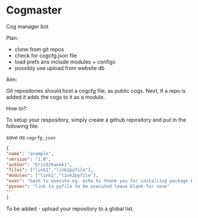 # Cogmaster
Cog manager bot

Plan:
- clone from git repos
- check for cogcfg.json file
- load prefs ans include modules + configs
- possibly use upload from website db

Aim:

Git repositories should host a cogcfg file, as public cogs. Next, if a repo is added it adds the cogs to it as a module. 


How to?:

To setup your respository, simply create a github repository and put in the following file:

*save as `cogcfg.json`*
```json
{
"name": "example",
"version": "1.0",
"author": "Eris9/Kaneki",
"files": ["link1","link2pyfile"],
"modules": ["link1","link2pyfile"],
"exec": "bash to execute eg. echo hi thank you for installing package by me, for more info check https://example.com leave blank for none",
"pyexec": "link to pyfile to be executed leave blank for none"
""
}
```

To be added - upload your repository to a global list.
